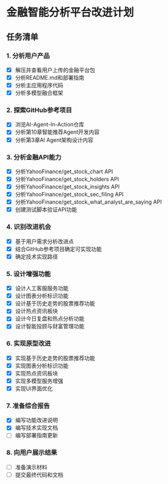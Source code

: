 # 金融智能分析平台改进计划

## 任务清单

### 1. 分析用户产品
- [x] 解压并查看用户上传的金融平台包
- [x] 分析README.md和部署指南
- [x] 分析主应用程序代码
- [x] 分析多模型融合框架

### 2. 探索GitHub参考项目
- [x] 浏览AI-Agent-In-Action仓库
- [x] 分析第10章智能推荐Agent开发内容
- [x] 分析第3章AI Agent架构设计内容

### 3. 分析金融API能力
- [x] 分析YahooFinance/get_stock_chart API
- [x] 分析YahooFinance/get_stock_holders API
- [x] 分析YahooFinance/get_stock_insights API
- [x] 分析YahooFinance/get_stock_sec_filing API
- [x] 分析YahooFinance/get_stock_what_analyst_are_saying API
- [x] 创建测试脚本验证API功能

### 4. 识别改进机会
- [x] 基于用户需求分析改进点
- [x] 结合GitHub参考项目确定可实现功能
- [x] 确定技术实现路径

### 5. 设计增强功能
- [x] 设计人工客服服务功能
- [x] 设计图表分析标识功能
- [x] 设计基于历史走势的股票推荐功能
- [x] 设计热点资讯板块
- [x] 设计今日复盘和热点分析功能
- [x] 设计智能投顾与财富管理功能

### 6. 实现原型改进
- [x] 实现基于历史走势的股票推荐功能
- [x] 实现图表分析标识功能
- [x] 实现热点资讯板块
- [x] 实现多模型服务增强
- [x] 实现UI界面优化

### 7. 准备综合报告
- [x] 编写功能改进说明
- [x] 编写技术实现文档
- [ ] 编写部署指南更新

### 8. 向用户展示结果
- [ ] 准备演示材料
- [ ] 提交最终代码和文档
